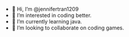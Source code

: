 - 👋 Hi, I’m @jennifertran1209
- 👀 I’m interested in coding better.
- 🌱 I’m currently learning java.
- 💞️ I’m looking to collaborate on coding games.
